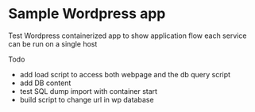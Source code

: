 # Sample Wordpress app

Test Wordpress containerized app to show application flow
each service can be run on a single host

Todo
- add load script to access both webpage and the db query script
- add DB content
- test SQL dump import with container start
- build script to change url in wp database